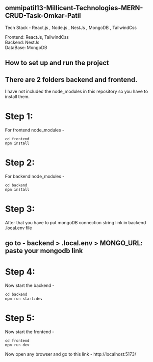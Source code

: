 ## ommipatil13-Millicent-Technologies-MERN-CRUD-Task-Omkar-Patil

Tech Stack - React.js , Node.js , NestJs , MongoDB , TailwindCss

Frontend: ReactJs, TailwindCss <br>
Backend: NestJs <br/>
DataBase: MongoDB

## How to set up and run the project

## There are 2 folders backend and frontend.

I have not included the node_modules in this repository so you have to install them.

# Step 1:
For frontend node_modules - <br/>
```
cd frontend 
npm install
```

# Step 2:
For backend node_modules - <br/>
```
cd backend
npm install
```

# Step 3:
After that you have to put mongoDB connection string link in backend .local.env file <br/>
## go to - backend > .local.env > MONGO_URL: paste your mongodb link 

# Step 4:
Now start the backend - <br/>
```
cd backend
npm run start:dev
```

# Step 5:
Now start the frontend - <br/>
```
cd frontend 
npm run dev
```

Now open any browser and go to this link - http://localhost:5173/

